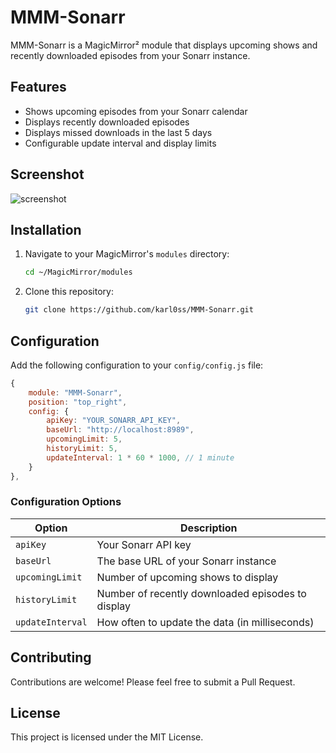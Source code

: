 # MMM-Sonarr

MMM-Sonarr is a MagicMirror² module that displays upcoming shows and recently downloaded episodes from your Sonarr instance.

## Features

- Shows upcoming episodes from your Sonarr calendar
- Displays recently downloaded episodes
- Displays missed downloads in the last 5 days
- Configurable update interval and display limits

## Screenshot

![screenshot](screenshot.png)

## Installation

1. Navigate to your MagicMirror's `modules` directory:
    ```bash
    cd ~/MagicMirror/modules
    ```

2. Clone this repository:
    ```bash
    git clone https://github.com/karl0ss/MMM-Sonarr.git
    ```


## Configuration

Add the following configuration to your `config/config.js` file:

```javascript
{
    module: "MMM-Sonarr",
    position: "top_right",
    config: {
        apiKey: "YOUR_SONARR_API_KEY",
        baseUrl: "http://localhost:8989",
        upcomingLimit: 5,
        historyLimit: 5,
        updateInterval: 1 * 60 * 1000, // 1 minute
    }
},
```

### Configuration Options

| Option | Description |
|--------|-------------|
| `apiKey` | Your Sonarr API key |
| `baseUrl` | The base URL of your Sonarr instance |
| `upcomingLimit` | Number of upcoming shows to display |
| `historyLimit` | Number of recently downloaded episodes to display |
| `updateInterval` | How often to update the data (in milliseconds) |


## Contributing

Contributions are welcome! Please feel free to submit a Pull Request.

## License

This project is licensed under the MIT License.

